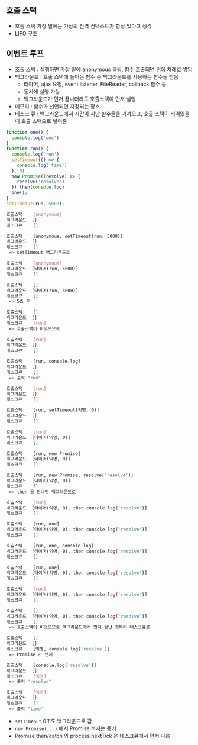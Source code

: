 ## 호출 스택
- 호출 스택 가장 밑에는 가상의 전역 컨텍스트가 항상 있다고 생각
- LIFO 구조
## 이벤트 루프
- 호출 스택 : 실행하면 가장 밑에 anonymous 깔림, 함수 호출되면 위에 차례로 쌓임
- 백그라운드 : 호출 스택에 들어온 함수 중 백그라운드를 사용하는 함수들 받음
  - 티아머, ajax 요청, event listener, FileReader, callback 함수 등
  - 동시에 실행 가능
  - 백그라운드가 먼저 끝나더라도 호출스택이 먼저 실행
- 메모리 : 함수가 선언되면 저장되는 장소
- 테스크 큐 : 백그라운드에서 시간이 지난 함수들을 가져오고, 호출 스택이 비어있을 때 호출 스택으로 넣어줌
```js
function one() {
  console.log('one')
}
function run() {
  console.log('run')
  setTimeout(() => {
    console.log('time')
  }, 0)
  new Promise((resolve) => {
    resolve('resolve')
  }).then(console.log)
  one();
}
setTimeout(run, 5000);
```
```bash
호출스택    [anonymous]        
백그라운드  []
태스크큐    []

호출스택    [anonymous, setTimeout(run, 5000)]        
백그라운드  []
태스크큐    []
 => setTimeout 백그라운드로

호출스택    [anonymous]        
백그라운드  [타이머(run, 5000)]
태스크큐    []

호출스택    []        
백그라운드  [타이머(run, 5000)]
태스크큐    []
 => 5초 후

호출스택    []        
백그라운드  []
태스크큐    [run]
 => 호출스택이 비었으므로
 
호출스택    [run]        
백그라운드  []
태스크큐    []

호출스택    [run, console.log]        
백그라운드  []
태스크큐    []
 => 출력 "run"

호출스택    [run]        
백그라운드  []
태스크큐    []

호출스택    [run, setTimeout(익명, 0)]        
백그라운드  []
태스크큐    []

호출스택    [run]        
백그라운드  [타이머(익명, 0)]
태스크큐    []

호출스택    [run, new Promise]        
백그라운드  [타이머(익명, 0)]
태스크큐    []

호출스택    [run, new Promise, resolve('resolve')]        
백그라운드  [타이머(익명, 0)]
태스크큐    []
 => then 을 만나면 백그라운드로

호출스택    [run]        
백그라운드  [타이머(익명, 0), then console.log('resolve')]
태스크큐    []

호출스택    [run, one]        
백그라운드  [타이머(익명, 0), then console.log('resolve')]
태스크큐    []

호출스택    [run, one, console.log]        
백그라운드  [타이머(익명, 0), then console.log('resolve')]
태스크큐    []

호출스택    [run, one]        
백그라운드  [타이머(익명, 0), then console.log('resolve')]
태스크큐    []

호출스택    [run]        
백그라운드  [타이머(익명, 0), then console.log('resolve')]
태스크큐    []

호출스택    []        
백그라운드  [타이머(익명, 0), then console.log('resolve')]
태스크큐    []
 => 호출스택이 비었으므로 백그라운드에서 먼저 끝난 것부터 태스크큐로

호출스택    []        
백그라운드  []
태스크큐    [익명, console.log('resolve')]
 => Promise 가 먼저

호출스택    [console.log('resolve')]        
백그라운드  []
태스크큐    [익명]
 => 출력 "resolve"

호출스택    [익명]        
백그라운드  []
태스크큐    []
 => 출력 "time"
```
- `setTimeout` 0초도 백그라운드로 감
- `new Promise(...)` 에서 Promise 까지는 동기
- Promise then/catch 와 process.nextTick 은 테스크큐에서 먼저 나옴